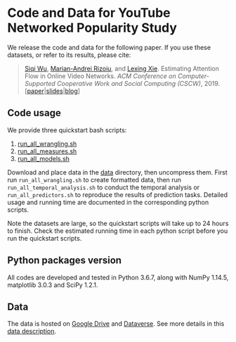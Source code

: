 # Code and Data for YouTube Networked Popularity Study

We release the code and data for the following paper.
If you use these datasets, or refer to its results, please cite:
> [Siqi Wu](https://avalanchesiqi.github.io/), [Marian-Andrei Rizoiu](http://www.rizoiu.eu/), and [Lexing Xie](http://users.cecs.anu.edu.au/~xlx/). Estimating Attention Flow in Online Video Networks. *ACM Conference on Computer-Supported Cooperative Work and Social Computing (CSCW)*, 2019. \[[paper](https://avalanchesiqi.github.io/files/cscw2019network.pdf)\|[slides](https://avalanchesiqi.github.io/files/cscw2019slides.pdf)\|[blog](https://medium.com/acm-cscw/how-does-the-network-of-youtube-music-videos-drive-attention-42130144b59b)\]

## Code usage
We provide three quickstart bash scripts:
1. [run_all_wrangling.sh](/wrangling/run_all_wrangling.sh)
2. [run_all_measures.sh](/measures/run_all_measures.sh)
3. [run_all_models.sh](/models/run_all_models.sh)

Download and place data in the [data](/data) directory, then uncompress them.
First run `run_all_wrangling.sh` to create formatted data, then run `run_all_temporal_analysis.sh` to conduct the temporal analysis or `run_all_predictors.sh` to reproduce the results of prediction tasks.
Detailed usage and running time are documented in the corresponding python scripts.

Note the datasets are large, so the quickstart scripts will take up to 24 hours to finish.
Check the estimated running time in each python script before you run the quickstart scripts.

## Python packages version
All codes are developed and tested in Python 3.6.7, along with NumPy 1.14.5, matplotlib 3.0.3 and SciPy 1.2.1.

## Data
The data is hosted on [Google Drive](https://drive.google.com/drive/folders/19R3_2hRMVqlMGELZm47ruk8D9kqJvAmL?usp=sharing) and [Dataverse](https://dataverse.harvard.edu/dataset.xhtml?persistentId=doi:10.7910/DVN/TORICY).
See more details in this [data description](/data/README.md).
